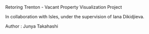 Retoring Trenton - Vacant Property Visualization Project

In collaboration with Isles, under the supervision of Iana Dikidjieva.

Author : Junya Takahashi